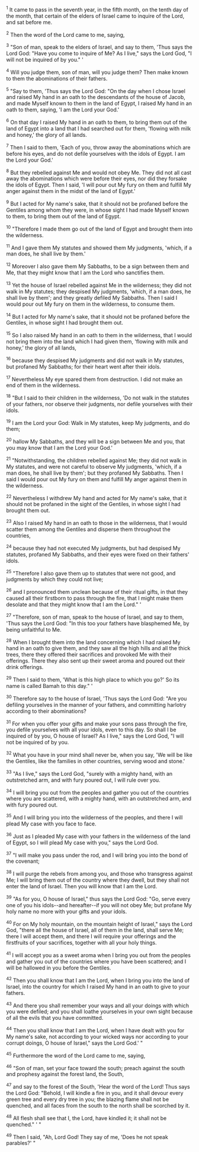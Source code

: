 <sup>1</sup> 
It came to pass in the seventh year, in the fifth month, on the tenth day of the month, that certain of the elders of Israel came to inquire of the Lord, and sat before me. 

<sup>2</sup> 
Then the word of the Lord came to me, saying, 

<sup>3</sup> 
"Son of man, speak to the elders of Israel, and say to them, 'Thus says the Lord God: "Have you come to inquire of Me? As I live," says the Lord God, "I will not be inquired of by you." ' 

<sup>4</sup> 
Will you judge them, son of man, will you judge them? Then make known to them the abominations of their fathers. 

<sup>5</sup> 
"Say to them, 'Thus says the Lord God: "On the day when I chose Israel and raised My hand in an oath to the descendants of the house of Jacob, and made Myself known to them in the land of Egypt, I raised My hand in an oath to them, saying, 'I am the Lord your God.' 

<sup>6</sup> 
On that day I raised My hand in an oath to them, to bring them out of the land of Egypt into a land that I had searched out for them, 'flowing with milk and honey,' the glory of all lands. 

<sup>7</sup> 
Then I said to them, 'Each of you, throw away the abominations which are before his eyes, and do not defile yourselves with the idols of Egypt. I am the Lord your God.' 

<sup>8</sup> 
But they rebelled against Me and would not obey Me. They did not all cast away the abominations which were before their eyes, nor did they forsake the idols of Egypt. Then I said, 'I will pour out My fury on them and fulfill My anger against them in the midst of the land of Egypt.' 

<sup>9</sup> 
But I acted for My name's sake, that it should not be profaned before the Gentiles among whom they were, in whose sight I had made Myself known to them, to bring them out of the land of Egypt. 

<sup>10</sup> 
"Therefore I made them go out of the land of Egypt and brought them into the wilderness. 

<sup>11</sup> 
And I gave them My statutes and showed them My judgments, 'which, if a man does, he shall live by them.' 

<sup>12</sup> 
Moreover I also gave them My Sabbaths, to be a sign between them and Me, that they might know that I am the Lord who sanctifies them. 

<sup>13</sup> 
Yet the house of Israel rebelled against Me in the wilderness; they did not walk in My statutes; they despised My judgments, 'which, if a man does, he shall live by them'; and they greatly defiled My Sabbaths. Then I said I would pour out My fury on them in the wilderness, to consume them. 

<sup>14</sup> 
But I acted for My name's sake, that it should not be profaned before the Gentiles, in whose sight I had brought them out. 

<sup>15</sup> 
So I also raised My hand in an oath to them in the wilderness, that I would not bring them into the land which I had given them, 'flowing with milk and honey,' the glory of all lands, 

<sup>16</sup> 
because they despised My judgments and did not walk in My statutes, but profaned My Sabbaths; for their heart went after their idols. 

<sup>17</sup> 
Nevertheless My eye spared them from destruction. I did not make an end of them in the wilderness. 

<sup>18</sup> 
"But I said to their children in the wilderness, 'Do not walk in the statutes of your fathers, nor observe their judgments, nor defile yourselves with their idols. 

<sup>19</sup> 
I am the Lord your God: Walk in My statutes, keep My judgments, and do them; 

<sup>20</sup> 
hallow My Sabbaths, and they will be a sign between Me and you, that you may know that I am the Lord your God.' 

<sup>21</sup> 
"Notwithstanding, the children rebelled against Me; they did not walk in My statutes, and were not careful to observe My judgments, 'which, if a man does, he shall live by them'; but they profaned My Sabbaths. Then I said I would pour out My fury on them and fulfill My anger against them in the wilderness. 

<sup>22</sup> 
Nevertheless I withdrew My hand and acted for My name's sake, that it should not be profaned in the sight of the Gentiles, in whose sight I had brought them out. 

<sup>23</sup> 
Also I raised My hand in an oath to those in the wilderness, that I would scatter them among the Gentiles and disperse them throughout the countries, 

<sup>24</sup> 
because they had not executed My judgments, but had despised My statutes, profaned My Sabbaths, and their eyes were fixed on their fathers' idols. 

<sup>25</sup> 
"Therefore I also gave them up to statutes that were not good, and judgments by which they could not live; 

<sup>26</sup> 
and I pronounced them unclean because of their ritual gifts, in that they caused all their firstborn to pass through the fire, that I might make them desolate and that they might know that I am the Lord." ' 

<sup>27</sup> 
"Therefore, son of man, speak to the house of Israel, and say to them, 'Thus says the Lord God: "In this too your fathers have blasphemed Me, by being unfaithful to Me. 

<sup>28</sup> 
When I brought them into the land concerning which I had raised My hand in an oath to give them, and they saw all the high hills and all the thick trees, there they offered their sacrifices and provoked Me with their offerings. There they also sent up their sweet aroma and poured out their drink offerings. 

<sup>29</sup> 
Then I said to them, 'What is this high place to which you go?' So its name is called Bamah to this day." ' 

<sup>30</sup> 
Therefore say to the house of Israel, 'Thus says the Lord God: "Are you defiling yourselves in the manner of your fathers, and committing harlotry according to their abominations? 

<sup>31</sup> 
For when you offer your gifts and make your sons pass through the fire, you defile yourselves with all your idols, even to this day. So shall I be inquired of by you, O house of Israel? As I live," says the Lord God, "I will not be inquired of by you. 

<sup>32</sup> 
What you have in your mind shall never be, when you say, 'We will be like the Gentiles, like the families in other countries, serving wood and stone.' 

<sup>33</sup> 
"As I live," says the Lord God, "surely with a mighty hand, with an outstretched arm, and with fury poured out, I will rule over you. 

<sup>34</sup> 
I will bring you out from the peoples and gather you out of the countries where you are scattered, with a mighty hand, with an outstretched arm, and with fury poured out. 

<sup>35</sup> 
And I will bring you into the wilderness of the peoples, and there I will plead My case with you face to face. 

<sup>36</sup> 
Just as I pleaded My case with your fathers in the wilderness of the land of Egypt, so I will plead My case with you," says the Lord God. 

<sup>37</sup> 
"I will make you pass under the rod, and I will bring you into the bond of the covenant; 

<sup>38</sup> 
I will purge the rebels from among you, and those who transgress against Me; I will bring them out of the country where they dwell, but they shall not enter the land of Israel. Then you will know that I am the Lord. 

<sup>39</sup> 
"As for you, O house of Israel," thus says the Lord God: "Go, serve every one of you his idols--and hereafter--if you will not obey Me; but profane My holy name no more with your gifts and your idols. 

<sup>40</sup> 
For on My holy mountain, on the mountain height of Israel," says the Lord God, "there all the house of Israel, all of them in the land, shall serve Me; there I will accept them, and there I will require your offerings and the firstfruits of your sacrifices, together with all your holy things. 

<sup>41</sup> 
I will accept you as a sweet aroma when I bring you out from the peoples and gather you out of the countries where you have been scattered; and I will be hallowed in you before the Gentiles. 

<sup>42</sup> 
Then you shall know that I am the Lord, when I bring you into the land of Israel, into the country for which I raised My hand in an oath to give to your fathers. 

<sup>43</sup> 
And there you shall remember your ways and all your doings with which you were defiled; and you shall loathe yourselves in your own sight because of all the evils that you have committed. 

<sup>44</sup> 
Then you shall know that I am the Lord, when I have dealt with you for My name's sake, not according to your wicked ways nor according to your corrupt doings, O house of Israel," says the Lord God.' " 

<sup>45</sup> 
Furthermore the word of the Lord came to me, saying, 

<sup>46</sup> 
"Son of man, set your face toward the south; preach against the south and prophesy against the forest land, the South, 

<sup>47</sup> 
and say to the forest of the South, 'Hear the word of the Lord! Thus says the Lord God: "Behold, I will kindle a fire in you, and it shall devour every green tree and every dry tree in you; the blazing flame shall not be quenched, and all faces from the south to the north shall be scorched by it. 

<sup>48</sup> 
All flesh shall see that I, the Lord, have kindled it; it shall not be quenched." ' " 

<sup>49</sup> 
Then I said, "Ah, Lord God! They say of me, 'Does he not speak parables?' "